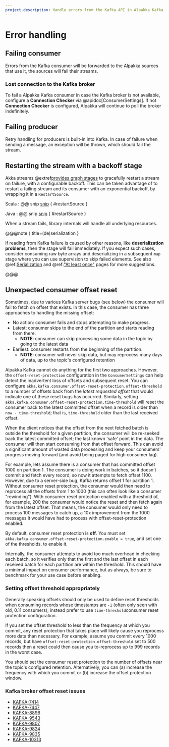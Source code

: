 ```yaml
---
project.description: Handle errors from the Kafka API in Alpakka Kafka.
---
```

# Error handling

## Failing consumer

Errors from the Kafka consumer will be forwarded to the Alpakka sources that use it, the sources will fail their streams.

### Lost connection to the Kafka broker

To fail a Alpakka Kafka consumer in case the Kafka broker is not available, configure a **Connection Checker** via @apidoc[ConsumerSettings]. If not **Connection Checker** is configured, Alpakka will continue to poll the broker indefinitely.


## Failing producer

Retry handling for producers is built-in into Kafka. In case of failure when sending a message, an exception will be thrown, which should fail the stream. 

## Restarting the stream with a backoff stage

Akka streams @extref[provides graph stages](pekko:stream/stream-error.html#delayed-restarts-with-a-backoff-stage)
to gracefully restart a stream on failure, with a configurable backoff. This can be taken advantage of to restart a failing stream and its consumer with an exponential backoff, by wrapping it in a `RestartSource`.

Scala
: @@ snip [snip](/tests/src/test/scala/docs/scaladsl/ConsumerExample.scala) { #restartSource }

Java
: @@ snip [snip](/tests/src/test/java/docs/javadsl/ConsumerExampleTest.java) { #restartSource }

When a stream fails, library internals will handle all underlying resources.

@@@note { title=(de)serialization }

If reading from Kafka failure is caused by other reasons, like **deserialization problems**, then the stage will fail immediately. If you expect such cases, consider
consuming raw byte arrays and deserializing in a subsequent `map` stage where you can use supervision to skip failed elements. See also @ref:[Serialization](serialization.md) and @ref:["At least once"](atleastonce.md) pages for more suggestions.

@@@

## Unexpected consumer offset reset

Sometimes, due to various Kafka server bugs (see below) the consumer will fail to fetch on offset that
 exists. In this case, the consumer has three approaches to handling the missing offset:
 
  * No action: consumer fails and stops attempting to make progress.
  * Latest: consumer skips to the end of the partition and starts reading from there. 
    - **NOTE**: consumer can skip processing some data in the topic by going to the latest data
  * Earliest: consumer restarts from the beginning of the partition.
    - **NOTE**: consumer will never skip data, but may reprocess many days of data, up to the topic's configured
   retention

Alpakka Kafka cannot do anything for the first two approaches. However, the `offset-reset-protection` configuration in
 the `ConsumerSettings` can help detect the inadvertent loss of offsets and subsequent reset. You can configure 
`akka.kafka.consumer.offset-reset-protection.offset-threshold` to a number of offsets back from the _latest requested
 offset_ that would indicate one of these reset bugs has occurred. Similarly, setting 
`akka.kafka.consumer.offset-reset-protection.time-threshold` will reset the consumer back to the latest committed offset
 when a record is older than `now - time-threshold`; that is, `time-threshold` older than the last received offset.

When the client notices that the offset from the next fetched batch is outside the threshold for a given partition, the
consumer will be re-seeked back the latest committed offset; the last known 'safe' point in the data. The consumer will
then start consuming from that offset forward. This can avoid a significant amount of wasted data processing and keep
 your consumers' progress moving forward (and avoid being paged for high consumer lag).

For example, lets assume there is a consumer that has committed offset 1000 on partition 1. The consumer is doing
work in batches, so it doesn't commit and fetch every record, so now it attempts to fetch offset 1100. However, due
to a server-side bug, Kafka returns offset 1 for partition 1. Without consumer reset protection, the consumer
 would then need to reprocess all the offsets from 1 to 1000 (this can often look like a consumer "rewinding"). With 
consumer reset protection enabled with a threshold of, for example, 200 the consumer would notice the reset and then
fetch again from the latest offset. That means, the consumer would only need to process 100 messages to catch up, a
10x improvement from the 1000 messages it would have had to process with offset-reset-protection enabled.

By default, consumer reset protection is **off**. You must set 
`akka.kafka.consumer.offset-reset-protection.enable = true`, and set one of the thresholds, to enable it.

Internally, the consumer attempts to avoid too much overhead in checking each batch, so it verifies only that the first
and the last offset in each received batch for each partition are within the threshold. This should have a minimal
impact on consumer performance, but as always, be sure to benchmark for your use case before enabling. 

### Setting offset threshold appropriately

Generally speaking offsets should only be used to define reset thresholds when consuming records whose timestamps are
 `-1` (often only seen with old, 0.11 consumers); instead prefer to use `time-threshold`consumer reset protection
 configuration. 

If you set the offset threshold to less than the frequency at which you commit, any reset protection that takes
place will likely cause you reprocess more data than necessary. For example, assume you commit every 1000 records, but
have `offset-reset-protection.offset-threshold` set to 500 records then a reset could then cause you to-reprocess up to
999 records in the worst case. 

You should set the consumer reset protection to the number of offsets near the topic's configured retention. 
Alternatively, you can  (a) increase the frequency with which you commit or (b) increase the offset protection window.

### Kafka broker offset reset issues

 * [KAFKA-7414](https://issues.apache.org/jira/browse/KAFKA-7414)
 * [KAFKA-7447](https://issues.apache.org/jira/browse/KAFKA-7447)
 * [KAFKA-8896](https://issues.apache.org/jira/browse/KAFKA-8896)
 * [KAFKA-9543](https://issues.apache.org/jira/browse/KAFKA-9543)
 * [KAFKA-9807](https://issues.apache.org/jira/browse/KAFKA-9807)
 * [KAFKA-9824](https://issues.apache.org/jira/browse/KAFKA-9824)
 * [KAFKA-9835](https://issues.apache.org/jira/browse/KAFKA-9835)
 * [KAFKA-10313](https://issues.apache.org/jira/browse/KAFKA-10313) 
